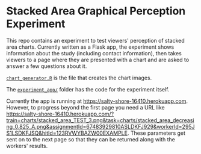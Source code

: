 # Stacked Area Graphical Perception Experiment

This repo contains an experiment to test viewers' perception of stacked area
charts. Currently written as a Flask app, the experiment shows information about
the study (including contact information), then takes viewers to a page where
they are presented with a chart and are asked to answer a few questions about
it.

[`chart_generator.R`](chart_generator.R) is the file that creates the chart
images.

The [`experiment_app/`](experiment_app/) folder has the code for the experiment
itself.

Currently the app is running at https://salty-shore-16410.herokuapp.com.
However, to progress beyond the first page you need a URL like
https://salty-shore-16410.herokuapp.com/?train=charts/stacked_area_TEST_3.png&task=charts/stacked_area_decreasing_0.825_A.png&assignmentId=67483929810ASLDKFJ929&workerId=295JS1LSDKFJSQ&hitId=123RVWYBAZW00EXAMPLE.
These parameters get sent on to the next page so that they can be returned along
with the workers' results.
